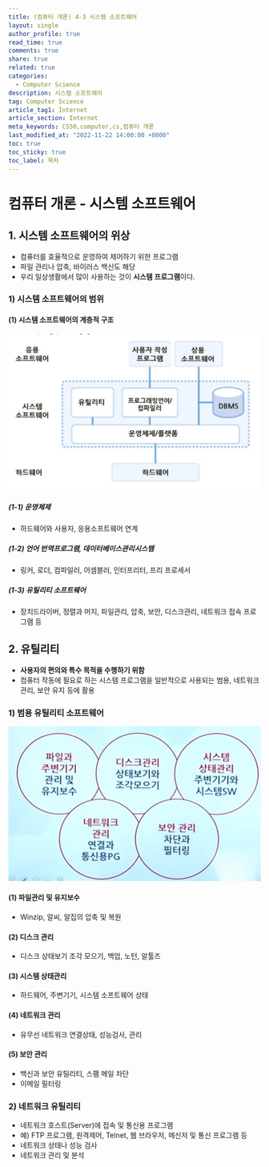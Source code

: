 ```yaml
---
title: (컴퓨터 개론) 4-3 시스템 소프트웨어
layout: single
author_profile: true
read_time: true
comments: true
share: true
related: true
categories:
  - Computer Science
description: 시스템 소프트웨어
tag: Computer Science
article_tag1: Internet
article_section: Internet
meta_keywords: CS50,computer,cs,컴퓨터 개론
last_modified_at: "2022-11-22 14:00:00 +0800"
toc: true
toc_sticky: true
toc_label: 목차
---
```


# 컴퓨터 개론 - 시스템 소프트웨어

## 1. 시스템 소프트웨어의 위상

- 컴퓨터를 효율적으로 운영하여 제어하기 위한 프로그램
- 파일 관리나 압축, 바이러스 백신도 해당
- 우리 일상생활에서 많이 사용하는 것이 **시스템 프로그램**이다.

### 1) 시스템 소프트웨어의 범위

#### (1) 시스템 소프트웨어의 계층적 구조

![alt](/assets/images/post/ComputerStudy/158.png)

##### (1-1) 운영체제

- 하드웨어와 사용자, 응용소프트웨어 연계

##### (1-2) 언어 번역프로그램, 데이터베이스관리시스템

- 링커, 로더, 컴파일러, 어셈블러, 인터프리터, 프리 프로세서

##### (1-3) 유틸리티 소프트웨어

- 장치드라이버, 정렬과 머지, 파일관리, 압축, 보안, 디스크관리, 네트워크 접속 프로그램 등

## 2. 유틸리티

- **사용자의 편의와 특수 목적을 수행하기 위함**
- 컴퓨터 작동에 필요로 하는 시스템 프로그램을 일반적으로 사용되는 범용, 네트워크관리, 보안 유지 등에 활용

### 1) 범용 유틸리티 소프트웨어

![alt](/assets/images/post/ComputerStudy/159.png)

#### (1) 파일관리 및 유지보수

- Winzip, 알씨, 알집의 압축 및 복원

#### (2) 디스크 관리

- 디스크 상태보기 조각 모으기, 백업, 노턴, 알툴즈

#### (3) 시스템 상태관리

- 하드웨어, 주변기기, 시스템 소프트웨어 상태

#### (4) 네트워크 관리

- 유무선 네트워크 연결상태, 성능검사, 관리

#### (5) 보안 관리

- 백신과 보안 유틸리티, 스팸 메일 차단
- 이메일 필터링

### 2) 네트워크 유틸리티

- 네트워크 호스트(Server)에 접속 및 통신용 프로그램
- 예) FTP 프로그램, 원격제어, Telnet, 웹 브라우저, 메신저 및 통신 프로그램 등
- 네트워크 상태나 성능 검사
- 네트워크 관리 및 분석
